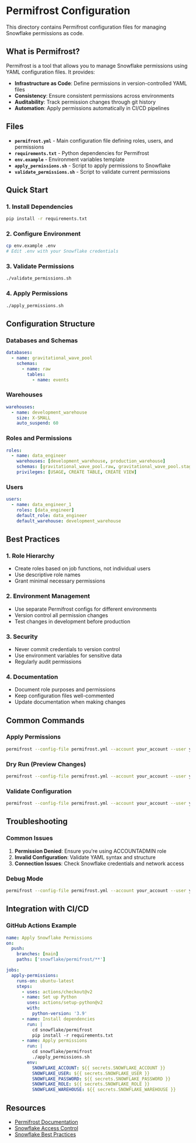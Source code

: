 # Permifrost Configuration

This directory contains Permifrost configuration files for managing Snowflake permissions as code.

## What is Permifrost?

Permifrost is a tool that allows you to manage Snowflake permissions using YAML configuration files. It provides:

- **Infrastructure as Code**: Define permissions in version-controlled YAML files
- **Consistency**: Ensure consistent permissions across environments
- **Auditability**: Track permission changes through git history
- **Automation**: Apply permissions automatically in CI/CD pipelines

## Files

- **`permifrost.yml`** - Main configuration file defining roles, users, and permissions
- **`requirements.txt`** - Python dependencies for Permifrost
- **`env.example`** - Environment variables template
- **`apply_permissions.sh`** - Script to apply permissions to Snowflake
- **`validate_permissions.sh`** - Script to validate current permissions

## Quick Start

### 1. Install Dependencies
```bash
pip install -r requirements.txt
```

### 2. Configure Environment
```bash
cp env.example .env
# Edit .env with your Snowflake credentials
```

### 3. Validate Permissions
```bash
./validate_permissions.sh
```

### 4. Apply Permissions
```bash
./apply_permissions.sh
```

## Configuration Structure

### Databases and Schemas
```yaml
databases:
  - name: gravitational_wave_pool
    schemas:
      - name: raw
        tables:
          - name: events
```

### Warehouses
```yaml
warehouses:
  - name: development_warehouse
    size: X-SMALL
    auto_suspend: 60
```

### Roles and Permissions
```yaml
roles:
  - name: data_engineer
    warehouses: [development_warehouse, production_warehouse]
    schemas: [gravitational_wave_pool.raw, gravitational_wave_pool.staging]
    privileges: [USAGE, CREATE TABLE, CREATE VIEW]
```

### Users
```yaml
users:
  - name: data_engineer_1
    roles: [data_engineer]
    default_role: data_engineer
    default_warehouse: development_warehouse
```

## Best Practices

### 1. Role Hierarchy
- Create roles based on job functions, not individual users
- Use descriptive role names
- Grant minimal necessary permissions

### 2. Environment Management
- Use separate Permifrost configs for different environments
- Version control all permission changes
- Test changes in development before production

### 3. Security
- Never commit credentials to version control
- Use environment variables for sensitive data
- Regularly audit permissions

### 4. Documentation
- Document role purposes and permissions
- Keep configuration files well-commented
- Update documentation when making changes

## Common Commands

### Apply Permissions
```bash
permifrost --config-file permifrost.yml --account your_account --user your_user --password your_password --role ACCOUNTADMIN --warehouse your_warehouse
```

### Dry Run (Preview Changes)
```bash
permifrost --config-file permifrost.yml --account your_account --user your_user --password your_password --role ACCOUNTADMIN --warehouse your_warehouse --dry-run
```

### Validate Configuration
```bash
permifrost --config-file permifrost.yml --account your_account --user your_user --password your_password --role ACCOUNTADMIN --warehouse your_warehouse --validate
```

## Troubleshooting

### Common Issues

1. **Permission Denied**: Ensure you're using ACCOUNTADMIN role
2. **Invalid Configuration**: Validate YAML syntax and structure
3. **Connection Issues**: Check Snowflake credentials and network access

### Debug Mode
```bash
permifrost --config-file permifrost.yml --account your_account --user your_user --password your_password --role ACCOUNTADMIN --warehouse your_warehouse --verbose
```

## Integration with CI/CD

### GitHub Actions Example
```yaml
name: Apply Snowflake Permissions
on:
  push:
    branches: [main]
    paths: ['snowflake/permifrost/**']

jobs:
  apply-permissions:
    runs-on: ubuntu-latest
    steps:
      - uses: actions/checkout@v2
      - name: Set up Python
        uses: actions/setup-python@v2
        with:
          python-version: '3.9'
      - name: Install dependencies
        run: |
          cd snowflake/permifrost
          pip install -r requirements.txt
      - name: Apply permissions
        run: |
          cd snowflake/permifrost
          ./apply_permissions.sh
        env:
          SNOWFLAKE_ACCOUNT: ${{ secrets.SNOWFLAKE_ACCOUNT }}
          SNOWFLAKE_USER: ${{ secrets.SNOWFLAKE_USER }}
          SNOWFLAKE_PASSWORD: ${{ secrets.SNOWFLAKE_PASSWORD }}
          SNOWFLAKE_ROLE: ${{ secrets.SNOWFLAKE_ROLE }}
          SNOWFLAKE_WAREHOUSE: ${{ secrets.SNOWFLAKE_WAREHOUSE }}
```

## Resources

- [Permifrost Documentation](https://github.com/grantorchard/permifrost)
- [Snowflake Access Control](https://docs.snowflake.com/en/user-guide/security-access-control.html)
- [Snowflake Best Practices](https://docs.snowflake.com/en/user-guide/security-best-practices.html)
